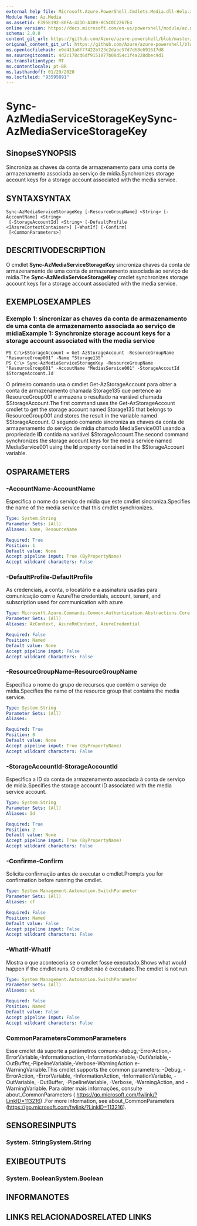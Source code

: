 ```yaml
---
external help file: Microsoft.Azure.PowerShell.Cmdlets.Media.dll-Help.xml
Module Name: Az.Media
ms.assetid: F395E192-80FA-421D-A389-8C5C0C2267E4
online version: https://docs.microsoft.com/en-us/powershell/module/az.media/sync-azmediaservicestoragekey
schema: 2.0.0
content_git_url: https://github.com/Azure/azure-powershell/blob/master/src/Media/Media/help/Sync-AzMediaServiceStorageKey.md
original_content_git_url: https://github.com/Azure/azure-powershell/blob/master/src/Media/Media/help/Sync-AzMediaServiceStorageKey.md
ms.openlocfilehash: e9d413a8f77422b723c2dabc57d7d68c691617d8
ms.sourcegitcommit: 4d2c178cd6df9151877b08d54c1f4a228dbec9d1
ms.translationtype: MT
ms.contentlocale: pt-BR
ms.lasthandoff: 01/29/2020
ms.locfileid: "93595891"
---
```

# <span data-ttu-id="7b01c-101">Sync-AzMediaServiceStorageKey</span><span class="sxs-lookup"><span data-stu-id="7b01c-101">Sync-AzMediaServiceStorageKey</span></span>

## <span data-ttu-id="7b01c-102">Sinopse</span><span class="sxs-lookup"><span data-stu-id="7b01c-102">SYNOPSIS</span></span>
<span data-ttu-id="7b01c-103">Sincroniza as chaves da conta de armazenamento para uma conta de armazenamento associada ao serviço de mídia.</span><span class="sxs-lookup"><span data-stu-id="7b01c-103">Synchronizes storage account keys for a storage account associated with the media service.</span></span>

## <span data-ttu-id="7b01c-104">SYNTAX</span><span class="sxs-lookup"><span data-stu-id="7b01c-104">SYNTAX</span></span>

```
Sync-AzMediaServiceStorageKey [-ResourceGroupName] <String> [-AccountName] <String>
 [-StorageAccountId] <String> [-DefaultProfile <IAzureContextContainer>] [-WhatIf] [-Confirm]
 [<CommonParameters>]
```

## <span data-ttu-id="7b01c-105">DESCRITIVO</span><span class="sxs-lookup"><span data-stu-id="7b01c-105">DESCRIPTION</span></span>
<span data-ttu-id="7b01c-106">O cmdlet **Sync-AzMediaServiceStorageKey** sincroniza chaves da conta de armazenamento de uma conta de armazenamento associada ao serviço de mídia.</span><span class="sxs-lookup"><span data-stu-id="7b01c-106">The **Sync-AzMediaServiceStorageKey** cmdlet synchronizes storage account keys for a storage account associated with the media service.</span></span>

## <span data-ttu-id="7b01c-107">EXEMPLOS</span><span class="sxs-lookup"><span data-stu-id="7b01c-107">EXAMPLES</span></span>

### <span data-ttu-id="7b01c-108">Exemplo 1: sincronizar as chaves da conta de armazenamento de uma conta de armazenamento associada ao serviço de mídia</span><span class="sxs-lookup"><span data-stu-id="7b01c-108">Example 1: Synchronize storage account keys for a storage account associated with the media service</span></span>
```
PS C:\>$StorageAccount = Get-AzStorageAccount -ResourceGroupName "ResourceGroup001" -Name "Storage135"
PS C:\> Sync-AzMediaServiceStorageKey -ResourceGroupName "ResourceGroup001" -AccoutName "MediasService001" -StorageAccoutId $StorageAccount.Id
```

<span data-ttu-id="7b01c-109">O primeiro comando usa o cmdlet Get-AzStorageAccount para obter a conta de armazenamento chamada Storage135 que pertence ao ResourceGroup001 e armazena o resultado na variável chamada $StorageAccount.</span><span class="sxs-lookup"><span data-stu-id="7b01c-109">The first command uses the Get-AzStorageAccount cmdlet to get the storage account named Storage135 that belongs to ResourceGroup001 and stores the result in the variable named $StorageAccount.</span></span>
<span data-ttu-id="7b01c-110">O segundo comando sincroniza as chaves da conta de armazenamento do serviço de mídia chamado MediaService001 usando a propriedade **ID** contida na variável $StorageAccount.</span><span class="sxs-lookup"><span data-stu-id="7b01c-110">The second command synchronizes the storage account keys for the media service named MediaService001 using the **Id** property contained in the $StorageAccount variable.</span></span>

## <span data-ttu-id="7b01c-111">OS</span><span class="sxs-lookup"><span data-stu-id="7b01c-111">PARAMETERS</span></span>

### <span data-ttu-id="7b01c-112">-AccountName</span><span class="sxs-lookup"><span data-stu-id="7b01c-112">-AccountName</span></span>
<span data-ttu-id="7b01c-113">Especifica o nome do serviço de mídia que este cmdlet sincroniza.</span><span class="sxs-lookup"><span data-stu-id="7b01c-113">Specifies the name of the media service that this cmdlet synchronizes.</span></span>

```yaml
Type: System.String
Parameter Sets: (All)
Aliases: Name, ResourceName

Required: True
Position: 1
Default value: None
Accept pipeline input: True (ByPropertyName)
Accept wildcard characters: False
```

### <span data-ttu-id="7b01c-114">-DefaultProfile</span><span class="sxs-lookup"><span data-stu-id="7b01c-114">-DefaultProfile</span></span>
<span data-ttu-id="7b01c-115">As credenciais, a conta, o locatário e a assinatura usadas para comunicação com o Azure</span><span class="sxs-lookup"><span data-stu-id="7b01c-115">The credentials, account, tenant, and subscription used for communication with azure</span></span>

```yaml
Type: Microsoft.Azure.Commands.Common.Authentication.Abstractions.Core.IAzureContextContainer
Parameter Sets: (All)
Aliases: AzContext, AzureRmContext, AzureCredential

Required: False
Position: Named
Default value: None
Accept pipeline input: False
Accept wildcard characters: False
```

### <span data-ttu-id="7b01c-116">-ResourceGroupName</span><span class="sxs-lookup"><span data-stu-id="7b01c-116">-ResourceGroupName</span></span>
<span data-ttu-id="7b01c-117">Especifica o nome do grupo de recursos que contém o serviço de mídia.</span><span class="sxs-lookup"><span data-stu-id="7b01c-117">Specifies the name of the resource group that contains the media service.</span></span>

```yaml
Type: System.String
Parameter Sets: (All)
Aliases:

Required: True
Position: 0
Default value: None
Accept pipeline input: True (ByPropertyName)
Accept wildcard characters: False
```

### <span data-ttu-id="7b01c-118">-StorageAccountId</span><span class="sxs-lookup"><span data-stu-id="7b01c-118">-StorageAccountId</span></span>
<span data-ttu-id="7b01c-119">Especifica a ID da conta de armazenamento associada à conta de serviço de mídia.</span><span class="sxs-lookup"><span data-stu-id="7b01c-119">Specifies the storage account ID associated with the media service account.</span></span>

```yaml
Type: System.String
Parameter Sets: (All)
Aliases: Id

Required: True
Position: 2
Default value: None
Accept pipeline input: True (ByPropertyName)
Accept wildcard characters: False
```

### <span data-ttu-id="7b01c-120">-Confirme</span><span class="sxs-lookup"><span data-stu-id="7b01c-120">-Confirm</span></span>
<span data-ttu-id="7b01c-121">Solicita confirmação antes de executar o cmdlet.</span><span class="sxs-lookup"><span data-stu-id="7b01c-121">Prompts you for confirmation before running the cmdlet.</span></span>

```yaml
Type: System.Management.Automation.SwitchParameter
Parameter Sets: (All)
Aliases: cf

Required: False
Position: Named
Default value: False
Accept pipeline input: False
Accept wildcard characters: False
```

### <span data-ttu-id="7b01c-122">-WhatIf</span><span class="sxs-lookup"><span data-stu-id="7b01c-122">-WhatIf</span></span>
<span data-ttu-id="7b01c-123">Mostra o que aconteceria se o cmdlet fosse executado.</span><span class="sxs-lookup"><span data-stu-id="7b01c-123">Shows what would happen if the cmdlet runs.</span></span>
<span data-ttu-id="7b01c-124">O cmdlet não é executado.</span><span class="sxs-lookup"><span data-stu-id="7b01c-124">The cmdlet is not run.</span></span>

```yaml
Type: System.Management.Automation.SwitchParameter
Parameter Sets: (All)
Aliases: wi

Required: False
Position: Named
Default value: False
Accept pipeline input: False
Accept wildcard characters: False
```

### <span data-ttu-id="7b01c-125">CommonParameters</span><span class="sxs-lookup"><span data-stu-id="7b01c-125">CommonParameters</span></span>
<span data-ttu-id="7b01c-126">Esse cmdlet dá suporte a parâmetros comuns:-debug,-ErrorAction,-ErrorVariable,-Informationaction,-InformationVariable,-OutVariable,-OutBuffer,-PipelineVariable,-Verbose-WarningAction e-WarningVariable.</span><span class="sxs-lookup"><span data-stu-id="7b01c-126">This cmdlet supports the common parameters: -Debug, -ErrorAction, -ErrorVariable, -InformationAction, -InformationVariable, -OutVariable, -OutBuffer, -PipelineVariable, -Verbose, -WarningAction, and -WarningVariable.</span></span> <span data-ttu-id="7b01c-127">Para obter mais informações, consulte about_CommonParameters ( https://go.microsoft.com/fwlink/?LinkID=113216) .</span><span class="sxs-lookup"><span data-stu-id="7b01c-127">For more information, see about_CommonParameters (https://go.microsoft.com/fwlink/?LinkID=113216).</span></span>

## <span data-ttu-id="7b01c-128">SENSORES</span><span class="sxs-lookup"><span data-stu-id="7b01c-128">INPUTS</span></span>

### <span data-ttu-id="7b01c-129">System. String</span><span class="sxs-lookup"><span data-stu-id="7b01c-129">System.String</span></span>

## <span data-ttu-id="7b01c-130">EXIBE</span><span class="sxs-lookup"><span data-stu-id="7b01c-130">OUTPUTS</span></span>

### <span data-ttu-id="7b01c-131">System. Boolean</span><span class="sxs-lookup"><span data-stu-id="7b01c-131">System.Boolean</span></span>

## <span data-ttu-id="7b01c-132">INFORMA</span><span class="sxs-lookup"><span data-stu-id="7b01c-132">NOTES</span></span>

## <span data-ttu-id="7b01c-133">LINKS RELACIONADOS</span><span class="sxs-lookup"><span data-stu-id="7b01c-133">RELATED LINKS</span></span>
